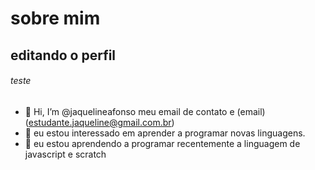 # sobre mim

## editando o perfil


###### teste 
- 👋 Hi, I’m @jaquelineafonso
meu email de contato e (email) (estudante.jaqueline@gmail.com.br)
- 👀 eu estou interessado em aprender a programar novas linguagens.
- 🌱 eu estou aprendendo a programar recentemente a linguagem de javascript e scratch 
